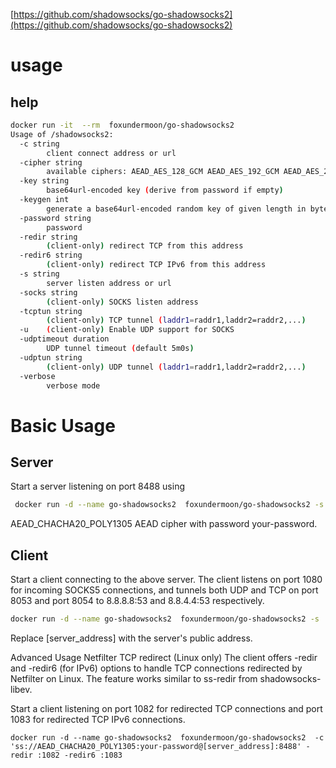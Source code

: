 


[https://github.com/shadowsocks/go-shadowsocks2](https://github.com/shadowsocks/go-shadowsocks2)
# usage

## help
```bash
docker run -it  --rm  foxundermoon/go-shadowsocks2
Usage of /shadowsocks2:
  -c string
        client connect address or url
  -cipher string
        available ciphers: AEAD_AES_128_GCM AEAD_AES_192_GCM AEAD_AES_256_GCM AEAD_CHACHA20_POLY1305 AES-128-CFB AES-128-CTR AES-192-CFB AES-192-CTR AES-256-CFB AES-256-CTR CHACHA20-IETF XCHACHA20 (default "AEAD_CHACHA20_POLY1305")
  -key string
        base64url-encoded key (derive from password if empty)
  -keygen int
        generate a base64url-encoded random key of given length in byte
  -password string
        password
  -redir string
        (client-only) redirect TCP from this address
  -redir6 string
        (client-only) redirect TCP IPv6 from this address
  -s string
        server listen address or url
  -socks string
        (client-only) SOCKS listen address
  -tcptun string
        (client-only) TCP tunnel (laddr1=raddr1,laddr2=raddr2,...)
  -u    (client-only) Enable UDP support for SOCKS
  -udptimeout duration
        UDP tunnel timeout (default 5m0s)
  -udptun string
        (client-only) UDP tunnel (laddr1=raddr1,laddr2=raddr2,...)
  -verbose
        verbose mode
```

# Basic Usage

## Server
Start a server listening on port 8488 using 

```bash
 docker run -d --name go-shadowsocks2  foxundermoon/go-shadowsocks2 -s  -p 8488:8488 'ss://AEAD_CHACHA20_POLY1305:your-password@:8488' -verbose
```

AEAD_CHACHA20_POLY1305 AEAD cipher with password your-password.


## Client
Start a client connecting to the above server. The client listens on port 1080 for incoming SOCKS5 connections, and tunnels both UDP and TCP on port 8053 and port 8054 to 8.8.8.8:53 and 8.8.4.4:53 respectively.

```bash
docker run -d --name go-shadowsocks2  foxundermoon/go-shadowsocks2 -s  -p 8488:8488  foxundermoon/go-shadowsocks2 -c 'ss://AEAD_CHACHA20_POLY1305:your-password@[server_address]:8488' -verbose -socks :1080 -u -udptun :8053=8.8.8.8:53,:8054=8.8.4.4:53 -tcptun :8053=8.8.8.8:53,:8054=8.8.4.4:53
```

Replace [server_address] with the server's public address.

Advanced Usage
Netfilter TCP redirect (Linux only)
The client offers -redir and -redir6 (for IPv6) options to handle TCP connections redirected by Netfilter on Linux. The feature works similar to ss-redir from shadowsocks-libev.

Start a client listening on port 1082 for redirected TCP connections and port 1083 for redirected TCP IPv6 connections.
```
docker run -d --name go-shadowsocks2  foxundermoon/go-shadowsocks2  -c 'ss://AEAD_CHACHA20_POLY1305:your-password@[server_address]:8488' -redir :1082 -redir6 :1083
```